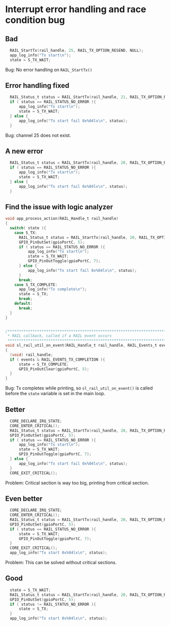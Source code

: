 # Interrupt error handling and race condition bug

## Bad

```c
  RAIL_StartTx(rail_handle, 25, RAIL_TX_OPTION_RESEND, NULL);
  app_log_info("Tx start\n");
  state = S_TX_WAIT;
```

Bug: No error handling on `RAIL_StartTx()`

## Error handling fixed

```c
  RAIL_Status_t status = RAIL_StartTx(rail_handle, 21, RAIL_TX_OPTION_RESEND, NULL);
  if ( status == RAIL_STATUS_NO_ERROR ){
      app_log_info("Tx start\n");
      state = S_TX_WAIT;
  } else {
      app_log_info("Tx start fail 0x%04lx\n", status);
  }
```
Bug: channel 25 does not exist.

## A new error

```c
  RAIL_Status_t status = RAIL_StartTx(rail_handle, 20, RAIL_TX_OPTION_RESEND, NULL);
  if ( status == RAIL_STATUS_NO_ERROR ){
      app_log_info("Tx start\n");
      state = S_TX_WAIT;
  } else {
      app_log_info("Tx start fail 0x%04lx\n", status);
  }
```

## Find the issue with logic analyzer

```c
void app_process_action(RAIL_Handle_t rail_handle)
{
  switch( state ){
    case S_TX:
      RAIL_Status_t status = RAIL_StartTx(rail_handle, 20, RAIL_TX_OPTION_RESEND, NULL);
      GPIO_PinOutSet(gpioPortC, 5);
      if ( status == RAIL_STATUS_NO_ERROR ){
          app_log_info("Tx start\n");
          state = S_TX_WAIT;
          GPIO_PinOutToggle(gpioPortC, 7);
      } else {
          app_log_info("Tx start fail 0x%04lx\n", status);
      }
      break;
    case S_TX_COMPLETE:
      app_log_info("Tx complete\n");
      state = S_TX;
      break;
    default:
      break;
  }
}


/******************************************************************************
 * RAIL callback, called if a RAIL event occurs
 *****************************************************************************/
void sl_rail_util_on_event(RAIL_Handle_t rail_handle, RAIL_Events_t events)
{
  (void) rail_handle;
  if ( events & RAIL_EVENTS_TX_COMPLETION ){
      state = S_TX_COMPLETE;
      GPIO_PinOutClear(gpioPortC, 5);
  }
}
```

Bug: Tx completes while printing, so `sl_rail_util_on_event()` is called before
the `state` variable is set in the main loop.

## Better

```c
  CORE_DECLARE_IRQ_STATE;
  CORE_ENTER_CRITICAL();
  RAIL_Status_t status = RAIL_StartTx(rail_handle, 20, RAIL_TX_OPTION_RESEND, NULL);
  GPIO_PinOutSet(gpioPortC, 5);
  if ( status == RAIL_STATUS_NO_ERROR ){
      app_log_info("Tx start\n");
      state = S_TX_WAIT;
      GPIO_PinOutToggle(gpioPortC, 7);
  } else {
      app_log_info("Tx start fail 0x%04lx\n", status);
  }
  CORE_EXIT_CRITICAL();
```

Problem: Critical section is way too big, printing from critical section.

## Even better

```c
  CORE_DECLARE_IRQ_STATE;
  CORE_ENTER_CRITICAL();
  RAIL_Status_t status = RAIL_StartTx(rail_handle, 20, RAIL_TX_OPTION_RESEND, NULL);
  GPIO_PinOutSet(gpioPortC, 5);
  if ( status == RAIL_STATUS_NO_ERROR ){
      state = S_TX_WAIT;
      GPIO_PinOutToggle(gpioPortC, 7);
  }
  CORE_EXIT_CRITICAL();
  app_log_info("Tx start 0x%04lx\n", status);
```

Problem: This can be solved without critical sections.

## Good

```c
  state = S_TX_WAIT;
  RAIL_Status_t status = RAIL_StartTx(rail_handle, 20, RAIL_TX_OPTION_RESEND, NULL);
  GPIO_PinOutSet(gpioPortC, 5);
  if ( status != RAIL_STATUS_NO_ERROR ){
      state = S_TX;
  }
  app_log_info("Tx start 0x%04lx\n", status);
```
